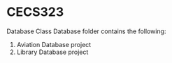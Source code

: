 # CECS323
Database Class
Database folder contains the following:
1. Aviation Database project 
2. Library Database project
